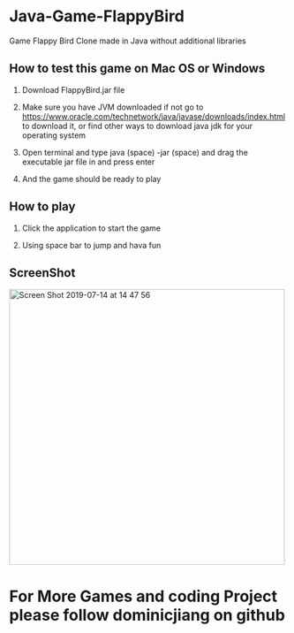 # Java-Game-FlappyBird

Game Flappy Bird Clone made in Java without additional libraries

## How to test this game on Mac OS or Windows

1. Download FlappyBird.jar file 

2. Make sure you have JVM downloaded if not go to https://www.oracle.com/technetwork/java/javase/downloads/index.html
to download it, or find other ways to download java jdk for your operating system

3. Open terminal and type java (space) -jar (space) and drag the executable jar file in and press enter 

4. And the game should be ready to play 

## How to play

1. Click the application to start the game

2. Using space bar to jump and hava fun

## ScreenShot

<img width="499" alt="Screen Shot 2019-07-14 at 14 47 56" src="https://user-images.githubusercontent.com/49256436/61180425-a655ae80-a648-11e9-8791-a008f143eaae.png">

# For More Games and coding Project please follow dominicjiang on github 
